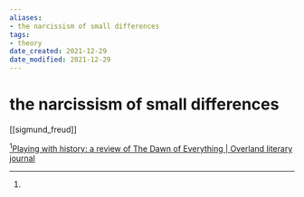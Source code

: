 ```yaml
---
aliases: 
- the narcissism of small differences
tags: 
- theory
date_created: 2021-12-29
date_modified: 2021-12-29
---
```


# the narcissism of small differences

[[sigmund_freud]]

[^1][Playing with history: a review of The Dawn of Everything | Overland literary journal](https://overland.org.au/2021/12/playing-with-history-a-review-of-the-dawn-of-everything/#:~:text=%E2%80%98the_narcissism_of_small_differences%E2%80%99%2C)

[^1]:
